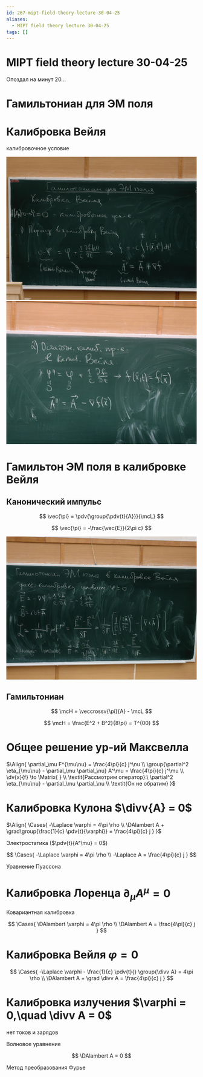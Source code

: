 ```yaml
---
id: 267-mipt-field-theory-lecture-30-04-25
aliases:
  - MIPT field theory lecture 30-04-25
tags: []
---
```


# MIPT field theory lecture 30-04-25

Опоздал на минут 20...

# Гамильтониан для ЭМ поля

# Калибровка Вейля

калибровочное условие

![1.jpg](assets/imgs/30-04-25_09-39-36_361_IMG_20250430_092421.jpg)
![2.jpg](assets/imgs/30-04-25_09-39-36_972_IMG_20250430_092424.jpg)

# Гамильтон ЭМ поля в калибровке Вейля

## Канонический импульс

$$
\vec{\pi} = \pdv{\group{\pdv{t}{A}}}{\mcL}
$$

$$
\vec{\pi} = -\frac{\vec{E}}{2\pi c}
$$

![3.jpg](assets/imgs/30-04-25_09-39-36_108_IMG_20250430_092921.jpg)

## Гамильтониан

$$
\mcH = \veccrossv{\pi}{A} - \mcL
$$

$$
\mcH = \frac{E^2 + B^2}{8\pi} = T^{00}
$$

# Общее решение ур-ий Максвелла

$\Align{
\partial_\mu F^{\mu\nu} = \frac{4\pi}{c} j^\nu \\
\group{\partial^2 \eta_{\mu\nu} - \partial_\mu \partial_\nu} A^\mu = \frac{4\pi}{c} j^\mu \\
\dv{x}{f} \to \Matrix{
} \\
\textit{Рассмотрим оператор}:\ \partial^2 \eta_{\mu\nu} - \partial_\mu \partial_\nu \\
\textit{Он не обратим}
}$

# Калибровка Кулона $\divv{A} = 0$

$\Align{
\Cases{
-\Laplace \varphi = 4\pi \rho \\
\DAlambert A + \grad\group{\frac{1}{c} \pdv{t}{\varphi}} = \frac{4\pi}{c} j
}
}$

Электростатика ($\pdv{t}{A^\mu} = 0$)

$$
\Cases{
-\Laplace \varphi = 4\pi \rho \\
-\Laplace A = \frac{4\pi}{c} j
}
$$

Уравнение Пуассона

# Калибровка Лоренца $\partial_\mu A^\mu = 0$

Ковариантная калибровка

$$
\Cases{
\DAlambert \varphi = 4\pi \rho \\
\DAlambert A = \frac{4\pi}{c} j
}
$$

# Калибровка Вейля $\varphi = 0$

$$
\Cases{
-\Laplace \varphi - \frac{1}{c} \pdv{t}{} \group{\divv A} = 4\pi \rho \\
\DAlambert A + \grad \divv A = \frac{4\pi}{c} j
}
$$

# Калибровка излучения $\varphi = 0,\quad \divv A = 0$

нет токов и зарядов

Волновое уравнение

$$
\DAlambert A = 0
$$

Метод преобразования Фурье
